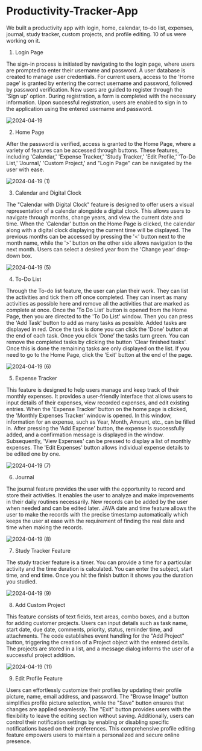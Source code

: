 # Productivity-Tracker-App
We built a productivity app with login, home, calendar, to-do list, expenses, journal, study tracker, custom projects, and profile editing. 10 of us were working on it.

1. Login Page
   
The sign-in process is initiated by navigating to the login page, where users are prompted to enter their username and password. A user database is created to manage user credentials. For current users, access to the 'Home page' is granted by entering the correct username and password, followed by password verification. New users are guided to register through the 'Sign up' option. During registration, a form is completed with the necessary information. Upon successful registration, users are enabled to sign in to the application using the entered username and password.

![2024-04-19](https://github.com/PawaniHasara/Productivity-Tracker-App/assets/143738397/3aa7b71b-4f30-488b-9627-4a7161d2d661)

2. Home Page
   
After the password is verified, access is granted to the Home Page, where a variety of features can be accessed through buttons. These features, including 'Calendar,' 'Expense Tracker,' 'Study Tracker,' 'Edit Profile,' 'To-Do List,' 'Journal,' 'Custom Project,' and "Login Page" can be navigated by the user with ease.  

![2024-04-19 (1)](https://github.com/PawaniHasara/Productivity-Tracker-App/assets/143738397/69ac109f-d9e0-4a91-8491-9ca3257eccc8)

3. Calendar and Digital Clock

The "Calendar with Digital Clock" feature is designed to offer users a visual representation of a calendar alongside a digital clock. This allows users to navigate through months, change years, and view the current date and time. When the 'Calendar' button on the Home Page is clicked, the calendar along with a digital clock displaying the current time will be displayed. The previous months can be accessed by pressing the '<' button next to the month name, while the '>' button on the other side allows navigation to the next month. Users can select a desired year from the 'Change year' drop-down box.

![2024-04-19 (5)](https://github.com/PawaniHasara/Productivity-Tracker-App/assets/143738397/414e4dad-517f-44e2-91cf-d3aca996fa21)

4. To-Do List

Through the To-do list feature, the user can plan their work. They can list the activities and tick them off once completed. They can insert as many activities as possible here and remove all the activities that are marked as complete at once. Once the 'To Do List' button is opened from the Home Page, then you are directed to the 'To Do List' window. Then you can press the 'Add Task' button to add as many tasks as possible. Added tasks are displayed in red. Once the task is done you can click the 'Done' button at the end of each task. Once you click ‘Done’ the tasks turn green. You can remove the completed tasks by clicking the button 'Clear finished tasks'. Once this is done the remaining tasks are only displayed on the list. If you need to go to the Home Page, click the 'Exit' button at the end of the page.

![2024-04-19 (6)](https://github.com/PawaniHasara/Productivity-Tracker-App/assets/143738397/cbf6aaa9-daf1-4d1e-a6d2-0b451e189517)

5. Expense Tracker

This feature is designed to help users manage and keep track of their monthly expenses. It provides a user-friendly interface that allows users to input details of their expenses, view recorded expenses, and edit existing entries. When the 'Expense Tracker' button on the home page is clicked, the 'Monthly Expenses Tracker' window is opened. In this window, information for an expense, such as Year, Month, Amount, etc., can be filled in. After pressing the 'Add Expense' button, the expense is successfully added, and a confirmation message is displayed in the window. Subsequently, 'View Expenses' can be pressed to display a list of monthly expenses. The 'Edit Expenses' button allows individual expense details to be edited one by one.

![2024-04-19 (7)](https://github.com/PawaniHasara/Productivity-Tracker-App/assets/143738397/9eff900e-d9b2-43dd-bf13-dbc4ffe2438b)

6. Journal

The journal feature provides the user with the opportunity to record and store their activities. It enables the user to analyze and make improvements in their daily routines necessarily. New records can be added by the user when needed and can be edited later. JAVA date and time feature allows the user to make the records with the precise timestamp automatically which keeps the user at ease with the requirement of finding the real date and time when making the records.

![2024-04-19 (8)](https://github.com/PawaniHasara/Productivity-Tracker-App/assets/143738397/5234da0f-02ac-4837-9939-6351fcbb9490)

7. Study Tracker Feature

The study tracker feature is a timer. You can provide a time for a particular activity and the time duration is calculated. You can enter the subject, start time, and end time. Once you hit the finish button it shows you the duration you studied. 

![2024-04-19 (9)](https://github.com/PawaniHasara/Productivity-Tracker-App/assets/143738397/0cbc55e3-1bc4-4af1-903b-782f24d06b00)

8. Add Custom Project

This feature consists of text fields, text areas, combo boxes, and a button for adding customer projects. Users can input details such as task name, start date, due date, comments, priority, status, reminder time, and attachments. The code establishes event handling for the "Add Project" button, triggering the creation of a Project object with the entered details. The projects are stored in a list, and a message dialog informs the user of a successful project addition.

![2024-04-19 (11)](https://github.com/PawaniHasara/Productivity-Tracker-App/assets/143738397/783f720b-2fd1-4f78-a806-c6dc1b0deb70)

9. Edit Profile Feature

Users can effortlessly customize their profiles by updating their profile picture, name, email address, and password. The "Browse Image" button simplifies profile picture selection, while the "Save" button ensures that changes are applied seamlessly. The "Exit" button provides users with the flexibility to leave the editing section without saving. Additionally, users can control their notification settings by enabling or disabling specific notifications based on their preferences. This comprehensive profile editing feature empowers users to maintain a personalized and secure online presence.
